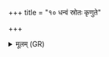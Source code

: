 +++
title = "१० धन्वं स्रोतः कृणुते"

+++
<details><summary>मूलम् (GR)</summary>

धन्वं स्रोतः कृणुते गातुम् ऊर्मिं  
शुक्रैर् ऊर्मिभिर् अभि नक्षति क्षाम् ।  
विश्वा सनानि जठरेषु धत्ते  
ऽन्तर् नवासु चरति प्रसूषु ॥
</details>